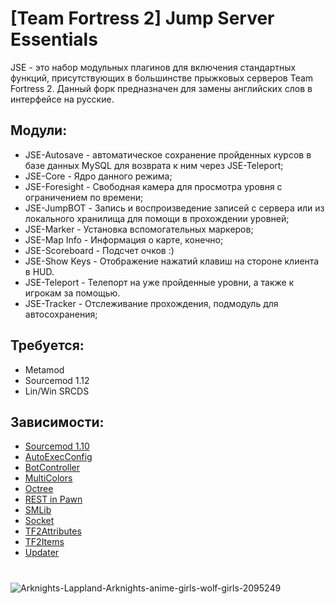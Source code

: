# [Team Fortress 2] Jump Server Essentials

JSE - это набор модульных плагинов для включения стандартных функций, присутствующих в большинстве прыжковых серверов Team Fortress 2. Данный форк предназначен для замены английских слов в интерфейсе на русские. 

## Модули:
* JSE-Autosave - автоматическое сохранение пройденных курсов в базе данных MySQL для возврата к ним через JSE-Teleport;
* JSE-Core - Ядро данного режима;
* JSE-Foresight - Свободная камера для просмотра уровня с ограничением по времени;
* JSE-JumpBOT - Запись и воспроизведение записей с сервера или из локального хранилища для помощи в прохождении уровней;
* JSE-Marker - Установка вспомогательных маркеров;
* JSE-Map Info - Информация о карте, конечно;
* JSE-Scoreboard - Подсчет очков :)
* JSE-Show Keys - Отображение нажатий клавиш на стороне клиента в HUD.
* JSE-Teleport - Телепорт на уже пройденные уровни, а также к игрокам за помощью.
* JSE-Tracker - Отслеживание прохождения, подмодуль для автосохранения;

## Требуется:
* Metamod 
* Sourcemod 1.12 
* Lin/Win SRCDS 

## Зависимости:
* [Sourcemod 1.10](https://www.sourcemod.net/)
* [AutoExecConfig](https://github.com/Impact123/AutoExecConfig)
* [BotController](https://github.com/LapplandBro/sourcemod-botcontroller)
* [MultiColors](https://github.com/Bara/Multi-Colors)
* [Octree](https://github.com/geominorai/sm-octree)
* [REST in Pawn](https://github.com/ErikMinekus/sm-ripext)
* [SMLib](https://github.com/bcserv/smlib/tree/transitional_syntax)
* [Socket](https://github.com/JoinedSenses/sm-ext-socket)
* [TF2Attributes](https://github.com/FlaminSarge/tf2attributes)
* [TF2Items](https://github.com/asherkin/TF2Items)
* [Updater](https://bitbucket.org/GoD_Tony/updater)

#

![Arknights-Lappland-Arknights-anime-girls-wolf-girls-2095249](https://github.com/LapplandBro/Jump_Academy_Mode/assets/35665773/8a99ff6e-7cf0-458c-878b-525c46ae6480)
